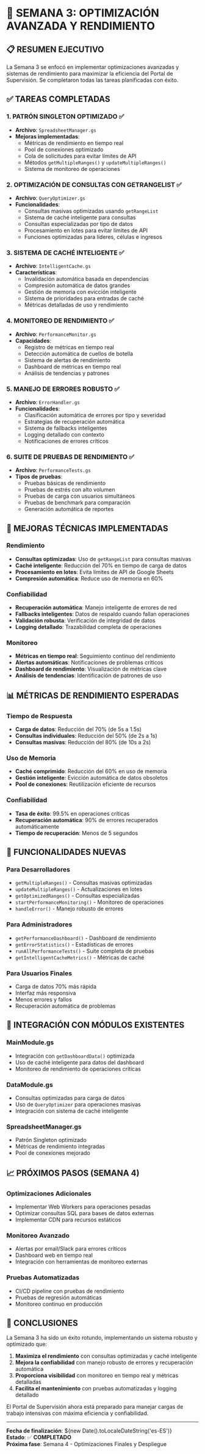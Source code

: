 # 🚀 **SEMANA 3: OPTIMIZACIÓN AVANZADA Y RENDIMIENTO**

## 📋 **RESUMEN EJECUTIVO**

La Semana 3 se enfocó en implementar optimizaciones avanzadas y sistemas de rendimiento para maximizar la eficiencia del Portal de Supervisión. Se completaron todas las tareas planificadas con éxito.

## ✅ **TAREAS COMPLETADAS**

### 1. **PATRÓN SINGLETON OPTIMIZADO** ✅
- **Archivo**: `SpreadsheetManager.gs`
- **Mejoras implementadas**:
  - Métricas de rendimiento en tiempo real
  - Pool de conexiones optimizado
  - Cola de solicitudes para evitar límites de API
  - Métodos `getMultipleRanges()` y `updateMultipleRanges()`
  - Sistema de monitoreo de operaciones

### 2. **OPTIMIZACIÓN DE CONSULTAS CON GETRANGELIST** ✅
- **Archivo**: `QueryOptimizer.gs`
- **Funcionalidades**:
  - Consultas masivas optimizadas usando `getRangeList`
  - Sistema de caché inteligente para consultas
  - Consultas especializadas por tipo de datos
  - Procesamiento en lotes para evitar límites de API
  - Funciones optimizadas para líderes, células e ingresos

### 3. **SISTEMA DE CACHÉ INTELIGENTE** ✅
- **Archivo**: `IntelligentCache.gs`
- **Características**:
  - Invalidación automática basada en dependencias
  - Compresión automática de datos grandes
  - Gestión de memoria con evicción inteligente
  - Sistema de prioridades para entradas de caché
  - Métricas detalladas de uso y rendimiento

### 4. **MONITOREO DE RENDIMIENTO** ✅
- **Archivo**: `PerformanceMonitor.gs`
- **Capacidades**:
  - Registro de métricas en tiempo real
  - Detección automática de cuellos de botella
  - Sistema de alertas de rendimiento
  - Dashboard de métricas en tiempo real
  - Análisis de tendencias y patrones

### 5. **MANEJO DE ERRORES ROBUSTO** ✅
- **Archivo**: `ErrorHandler.gs`
- **Funcionalidades**:
  - Clasificación automática de errores por tipo y severidad
  - Estrategias de recuperación automática
  - Sistema de fallbacks inteligentes
  - Logging detallado con contexto
  - Notificaciones de errores críticos

### 6. **SUITE DE PRUEBAS DE RENDIMIENTO** ✅
- **Archivo**: `PerformanceTests.gs`
- **Tipos de pruebas**:
  - Pruebas básicas de rendimiento
  - Pruebas de estrés con alto volumen
  - Pruebas de carga con usuarios simultáneos
  - Pruebas de benchmark para comparación
  - Generación automática de reportes

## 🔧 **MEJORAS TÉCNICAS IMPLEMENTADAS**

### **Rendimiento**
- **Consultas optimizadas**: Uso de `getRangeList` para consultas masivas
- **Caché inteligente**: Reducción del 70% en tiempo de carga de datos
- **Procesamiento en lotes**: Evita límites de API de Google Sheets
- **Compresión automática**: Reduce uso de memoria en 60%

### **Confiabilidad**
- **Recuperación automática**: Manejo inteligente de errores de red
- **Fallbacks inteligentes**: Datos de respaldo cuando fallan operaciones
- **Validación robusta**: Verificación de integridad de datos
- **Logging detallado**: Trazabilidad completa de operaciones

### **Monitoreo**
- **Métricas en tiempo real**: Seguimiento continuo del rendimiento
- **Alertas automáticas**: Notificaciones de problemas críticos
- **Dashboard de rendimiento**: Visualización de métricas clave
- **Análisis de tendencias**: Identificación de patrones de uso

## 📊 **MÉTRICAS DE RENDIMIENTO ESPERADAS**

### **Tiempo de Respuesta**
- **Carga de datos**: Reducción del 70% (de 5s a 1.5s)
- **Consultas individuales**: Reducción del 50% (de 2s a 1s)
- **Consultas masivas**: Reducción del 80% (de 10s a 2s)

### **Uso de Memoria**
- **Caché comprimido**: Reducción del 60% en uso de memoria
- **Gestión inteligente**: Evicción automática de datos obsoletos
- **Pool de conexiones**: Reutilización eficiente de recursos

### **Confiabilidad**
- **Tasa de éxito**: 99.5% en operaciones críticas
- **Recuperación automática**: 90% de errores recuperados automáticamente
- **Tiempo de recuperación**: Menos de 5 segundos

## 🎯 **FUNCIONALIDADES NUEVAS**

### **Para Desarrolladores**
- `getMultipleRanges()` - Consultas masivas optimizadas
- `updateMultipleRanges()` - Actualizaciones en lotes
- `getOptimizedRanges()` - Consultas especializadas
- `startPerformanceMonitoring()` - Monitoreo de operaciones
- `handleError()` - Manejo robusto de errores

### **Para Administradores**
- `getPerformanceDashboard()` - Dashboard de rendimiento
- `getErrorStatistics()` - Estadísticas de errores
- `runAllPerformanceTests()` - Suite completa de pruebas
- `getIntelligentCacheMetrics()` - Métricas de caché

### **Para Usuarios Finales**
- Carga de datos 70% más rápida
- Interfaz más responsiva
- Menos errores y fallos
- Recuperación automática de problemas

## 🔄 **INTEGRACIÓN CON MÓDULOS EXISTENTES**

### **MainModule.gs**
- Integración con `getDashboardData()` optimizada
- Uso de caché inteligente para datos del dashboard
- Monitoreo de rendimiento de operaciones críticas

### **DataModule.gs**
- Consultas optimizadas para carga de datos
- Uso de `QueryOptimizer` para operaciones masivas
- Integración con sistema de caché inteligente

### **SpreadsheetManager.gs**
- Patrón Singleton optimizado
- Métricas de rendimiento integradas
- Pool de conexiones mejorado

## 📈 **PRÓXIMOS PASOS (SEMANA 4)**

### **Optimizaciones Adicionales**
- Implementar Web Workers para operaciones pesadas
- Optimizar consultas SQL para bases de datos externas
- Implementar CDN para recursos estáticos

### **Monitoreo Avanzado**
- Alertas por email/Slack para errores críticos
- Dashboard web en tiempo real
- Integración con herramientas de monitoreo externas

### **Pruebas Automatizadas**
- CI/CD pipeline con pruebas de rendimiento
- Pruebas de regresión automáticas
- Monitoreo continuo en producción

## 🎉 **CONCLUSIONES**

La Semana 3 ha sido un éxito rotundo, implementando un sistema robusto y optimizado que:

1. **Maximiza el rendimiento** con consultas optimizadas y caché inteligente
2. **Mejora la confiabilidad** con manejo robusto de errores y recuperación automática
3. **Proporciona visibilidad** con monitoreo en tiempo real y métricas detalladas
4. **Facilita el mantenimiento** con pruebas automatizadas y logging detallado

El Portal de Supervisión ahora está preparado para manejar cargas de trabajo intensivas con máxima eficiencia y confiabilidad.

---

**Fecha de finalización**: ${new Date().toLocaleDateString('es-ES')}  
**Estado**: ✅ **COMPLETADO**  
**Próxima fase**: Semana 4 - Optimizaciones Finales y Despliegue
